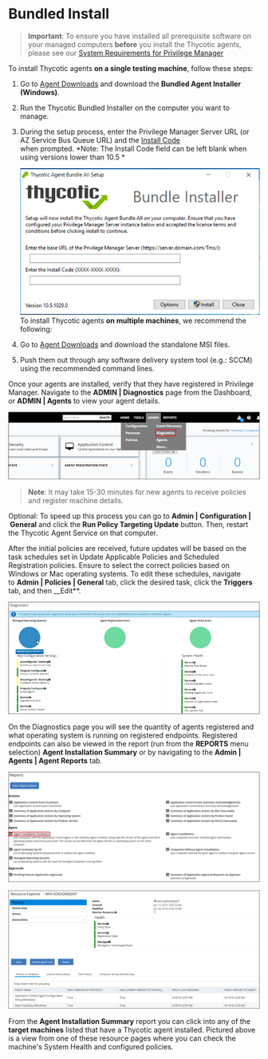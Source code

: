 [title]: # (- Bundled Install)
[tags]: # (agent,endpoint,installation)
[priority]: # (601)
# Bundled Install

>**Important**:
>To ensure you have installed all prerequisite software on your managed computers __before__ you install the Thycotic agents, please see our [System Requirements for Privilege Manager](https://thycotic.force.com/support/s/article/System-Requirements-Privilege-Manager)

To install Thycotic agents __on a single testing machine__, follow these steps:

1. Go to [Agent Downloads](http://thycotic.force.com/support/s/article/Software-Download) and download the __Bundled Agent Installer (Windows)__.
1. Run the Thycotic Bundled Installer on the computer you want to manage.
1. During the setup process, enter the Privilege Manager Server URL (or AZ Service Bus Queue URL) and the [Install Code](https://thycotic.force.com/support/s/article/PM-Agent-Install-Codes) when prompted. *Note: The Install Code field can be left blank when using versions lower than 10.5 *  

   ![](images/bundle/8ee280b41476e06c33e2970d6eaca468.png)
   To install Thycotic agents __on multiple machines__, we recommend the following:
1. Go to [Agent Downloads](http://thycotic.force.com/support/s/article/Software-Download) and download the standalone MSI files.
1. Push them out through any software delivery system tool (e.g.: SCCM) using the recommended command lines.

Once your agents are installed, verify that they have registered in Privilege Manager. Navigate to the __ADMIN \| Diagnostics__ page from the Dashboard, or __ADMIN | Agents__ to view your agent details.

![](images/bundle/5f6cc4d7c3797598d0f0d41650e40b24.png)

>**Note**:
>It may take 15-30 minutes for new agents to receive policies and register machine details.  

Optional: To speed up this process you can go to __Admin | Configuration | General__ and click the __Run Policy Targeting Update__ button. Then, restart the Thycotic Agent Service on that computer.  
  
After the initial policies are received, future updates will be based on the task schedules set in Update Applicable Policies and Scheduled Registration policies. Ensure to select the correct policies based on Windows or Mac operating systems. To edit these schedules, navigate to __Admin | Policies | General__ tab, click the desired task, click the __Triggers__ tab, and then __Edit**.  
  
![](images/bundle/516a1e8994d8582e5bbe8d6ae718bd1e.png)

On the Diagnostics page you will see the quantity of agents registered and what operating system is running on registered endpoints. Registered endpoints can also be viewed in the report (run from the __REPORTS__ menu selection) __Agent Installation Summary__ or by navigating to the __Admin | Agents | Agent Reports__ tab.  
  
![](images/bundle/14d64c2db04e2f1022fa8d262543660b.png)

![](images/bundle/13af40fbf8e43016b7a9d422041b4a04.png)

From the __Agent Installation Summary__ report you can click into any of the __target machines__ listed that have a Thycotic agent installed. Pictured above is a view from one of these resource pages where you can check the machine's System Health and configured policies.

